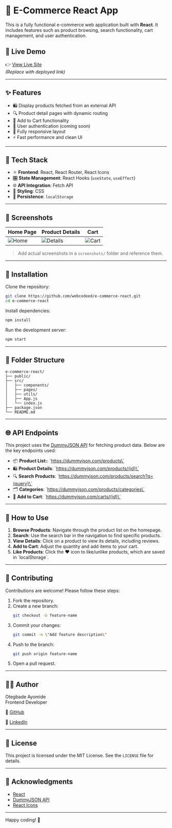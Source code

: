 # 🛒 E-Commerce React App

This is a fully functional e-commerce web application built with **React**. It includes features such as product browsing, search functionality, cart management, and user authentication.

## 🚀 Live Demo

👉 [View Live Site](https://your-live-link.vercel.app)  
*(Replace with deployed link)*

---

## ✨ Features

- 🛍️ Display products fetched from an external API
- 🔍 Product detail pages with dynamic routing
- 🛒 Add to Cart functionality
- 🔐 User authentication (coming soon)
- 📱 Fully responsive layout
- ⚡ Fast performance and clean UI

---

## 🧰 Tech Stack

- ⚛️ **Frontend**: React, React Router, React Icons
- 🎛️ **State Management**: React Hooks (`useState`, `useEffect`)
- 🌐 **API Integration**: Fetch API
- 🎨 **Styling**: CSS
- 💾 **Persistence**: `localStorage`

---

## 📸 Screenshots

| Home Page | Product Details | Cart |
|-----------|-----------------|------|
| ![Home](./screenshots/home.png) | ![Details](./screenshots/details.png) | ![Cart](./screenshots/cart.png) |

> Add actual screenshots in a `screenshots/` folder and reference them.

---

## 🚀 Installation

Clone the repository:

```bash
git clone https://github.com/webcodeed/e-commerce-react.git
cd e-commerce-react
```

Install dependencies:

```bash
npm install
```

Run the development server:

```bash
npm start
```

---

## 📂 Folder Structure
```
e-commerce-react/
├── public/
├── src/
│   ├── components/
│   ├── pages/
│   ├── utils/
│   ├── App.js
│   └── index.js
├── package.json
└── README.md
```
---

## 🌐 API Endpoints

This project uses the [DummyJSON API](https://dummyjson.com/) for fetching product data. Below are the key endpoints used:

- 📦 **Product List:**: \`https://dummyjson.com/products\`
- 🛍️ **Product Details**: \`https://dummyjson.com/products/{id}\`
- 🔍 **Search Products**: \`https://dummyjson.com/products/search?q={query}\`
- 🗂️ **Categories**: \`https://dummyjson.com/products/categories\`
- 🛒 **Add to Cart**: \`https://dummyjson.com/carts/{id}\`
---

## 📝 How to Use

1. **Browse Products**: Navigate through the product list on the homepage.
2. **Search**: Use the search bar in the navigation to find specific products.
3. **View Details**: Click on a product to view its details, including reviews.
4. **Add to Cart**: Adjust the quantity and add items to your cart.
5. **Like Products**: Click the ❤️ icon to like/unlike products, which are saved in \`localStorage\`.
---

## 🤝 Contributing

Contributions are welcome! Please follow these steps:

1. Fork the repository.
2. Create a new branch:
   ```bash
   git checkout -b feature-name
   ```
3. Commit your changes:
   ```bash
   git commit -m \"Add feature description\"
   ```
4. Push to the branch:
   ```bash
   git push origin feature-name
   ```
5. Open a pull request.
---

## 🙋‍♂️ Author

Otegbade Ayomide  
Frontend Developer

🔗 [GitHub](https://github.com/webcodeed)  

🔗 [LinkedIn](https://www.linkedin.com/in/ote-ayo)

---

## 📜 License

This project is licensed under the MIT License. See the `LICENSE` file for details.

---

## 🙏 Acknowledgments

- [React](https://reactjs.org/)
- [DummyJSON API](https://dummyjson.com/)
- [React Icons](https://react-icons.github.io/react-icons/)

---
Happy coding! 🚀
